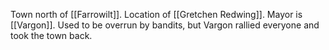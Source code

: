 Town north of [[Farrowilt]]. Location of [[Gretchen Redwing]]. Mayor is [[Vargon]]. Used to be overrun by bandits, but Vargon rallied everyone and took the town back.